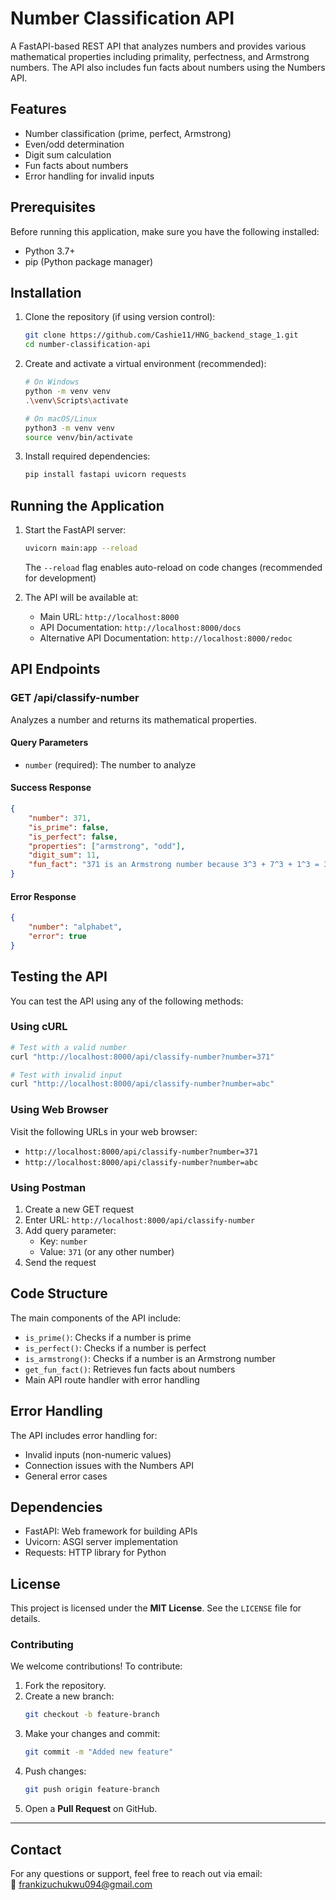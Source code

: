 # Number Classification API

A FastAPI-based REST API that analyzes numbers and provides various mathematical properties including primality, perfectness, and Armstrong numbers. The API also includes fun facts about numbers using the Numbers API.

## Features

- Number classification (prime, perfect, Armstrong)
- Even/odd determination
- Digit sum calculation
- Fun facts about numbers
- Error handling for invalid inputs

## Prerequisites

Before running this application, make sure you have the following installed:
- Python 3.7+
- pip (Python package manager)

## Installation

1. Clone the repository (if using version control):
   ```bash
   git clone https://github.com/Cashie11/HNG_backend_stage_1.git
   cd number-classification-api
   ```

2. Create and activate a virtual environment (recommended):
   ```bash
   # On Windows
   python -m venv venv
   .\venv\Scripts\activate

   # On macOS/Linux
   python3 -m venv venv
   source venv/bin/activate
   ```

3. Install required dependencies:
   ```bash
   pip install fastapi uvicorn requests
   ```

## Running the Application

1. Start the FastAPI server:
   ```bash
   uvicorn main:app --reload
   ```
   The `--reload` flag enables auto-reload on code changes (recommended for development)

2. The API will be available at:
   - Main URL: `http://localhost:8000`
   - API Documentation: `http://localhost:8000/docs`
   - Alternative API Documentation: `http://localhost:8000/redoc`

## API Endpoints

### GET /api/classify-number

Analyzes a number and returns its mathematical properties.

#### Query Parameters

- `number` (required): The number to analyze

#### Success Response

```json
{
    "number": 371,
    "is_prime": false,
    "is_perfect": false,
    "properties": ["armstrong", "odd"],
    "digit_sum": 11,
    "fun_fact": "371 is an Armstrong number because 3^3 + 7^3 + 1^3 = 371 //gotten from the numbers API"
}
```

#### Error Response

```json
{
    "number": "alphabet",
    "error": true
}
```

## Testing the API

You can test the API using any of the following methods:

### Using cURL

```bash
# Test with a valid number
curl "http://localhost:8000/api/classify-number?number=371"

# Test with invalid input
curl "http://localhost:8000/api/classify-number?number=abc"
```

### Using Web Browser

Visit the following URLs in your web browser:
- `http://localhost:8000/api/classify-number?number=371`
- `http://localhost:8000/api/classify-number?number=abc`

### Using Postman

1. Create a new GET request
2. Enter URL: `http://localhost:8000/api/classify-number`
3. Add query parameter:
   - Key: `number`
   - Value: `371` (or any other number)
4. Send the request

## Code Structure

The main components of the API include:

- `is_prime()`: Checks if a number is prime
- `is_perfect()`: Checks if a number is perfect
- `is_armstrong()`: Checks if a number is an Armstrong number
- `get_fun_fact()`: Retrieves fun facts about numbers
- Main API route handler with error handling

## Error Handling

The API includes error handling for:
- Invalid inputs (non-numeric values)
- Connection issues with the Numbers API
- General error cases

## Dependencies

- FastAPI: Web framework for building APIs
- Uvicorn: ASGI server implementation
- Requests: HTTP library for Python

## License

This project is licensed under the **MIT License**. See the `LICENSE` file for details.  

### **Contributing**  
We welcome contributions! To contribute:  
1. Fork the repository.  
2. Create a new branch:  
   ```bash
   git checkout -b feature-branch
   ```
3. Make your changes and commit:  
   ```bash
   git commit -m "Added new feature"
   ```
4. Push changes:  
   ```bash
   git push origin feature-branch
   ```
5. Open a **Pull Request** on GitHub.  

---
## **Contact**  
For any questions or support, feel free to reach out via email:  
📧 frankizuchukwu094@gmail.com

